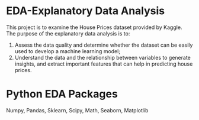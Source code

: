 # EDA-Explanatory Data Analysis
This project is to examine the House Prices dataset provided by Kaggle. The purpose of the explanatory data analysis is to: 
  1. Assess the data quality and determine whether the dataset can be easily used to develop a machine learning model;
  2. Understand the data and the relationship between variables to generate insights, and extract important features that can help in predicting house prices.
  
# Python EDA Packages
Numpy, Pandas, Sklearn, Scipy, Math, Seaborn, Matplotlib
